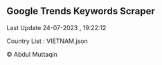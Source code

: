 

## Google Trends Keywords Scraper 
 
Last Update 24-07-2023 , 19:22:12

Country List :
VIETNAM.json



© Abdul Muttaqin 
